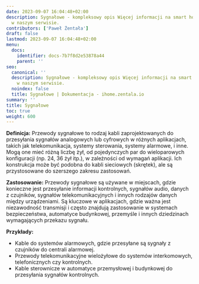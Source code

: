 ```yaml
---
date: 2023-09-07 16:04:48+02:00
description: Sygnałowe - kompleksowy opis Więcej informacji na smart home znajdziesz
  w naszym serwisie.
contributors: ['Paweł Żentała']
draft: false
lastmod: 2023-09-07 16:04:48+02:00
menu:
  docs:
    identifier: docs-7b7f8d2e53878a44
    parent: ''
seo:
  canonical: ''
  description: Sygnałowe - kompleksowy opis Więcej informacji na smart home znajdziesz
    w naszym serwisie.
  noindex: false
  title: Sygnałowe | Dokumentacja - ihome.zentala.io
summary: ''
title: Sygnałowe
toc: true
weight: 600
---
```



**Definicja:** Przewody sygnałowe to rodzaj kabli zaprojektowanych do przesyłania sygnałów analogowych lub cyfrowych w różnych aplikacjach, takich jak telekomunikacja, systemy sterowania, systemy alarmowe, i inne. Mogą one mieć różną liczbę żył, od pojedynczych par do wieloparowych konfiguracji (np. 24, 36 żył itp.), w zależności od wymagań aplikacji. Ich konstrukcja może być podobna do kabli sieciowych (skrętek), ale są przystosowane do szerszego zakresu zastosowań.

**Zastosowanie:** Przewody sygnałowe są używane w miejscach, gdzie konieczne jest przesyłanie informacji kontrolnych, sygnałów audio, danych z czujników, sygnałów telekomunikacyjnych i innych rodzajów danych między urządzeniami. Są kluczowe w aplikacjach, gdzie ważna jest niezawodność transmisji i często znajdują zastosowanie w systemach bezpieczeństwa, automatyce budynkowej, przemyśle i innych dziedzinach wymagających przekazu sygnału.

**Przykłady:**

-   Kable do systemów alarmowych, gdzie przesyłane są sygnały z czujników do centrali alarmowej.
-   Przewody telekomunikacyjne wielożyłowe do systemów interkomowych, telefonicznych czy kontrolnych.
-   Kable sterownicze w automatyce przemysłowej i budynkowej do przesyłania sygnałów kontrolnych.
